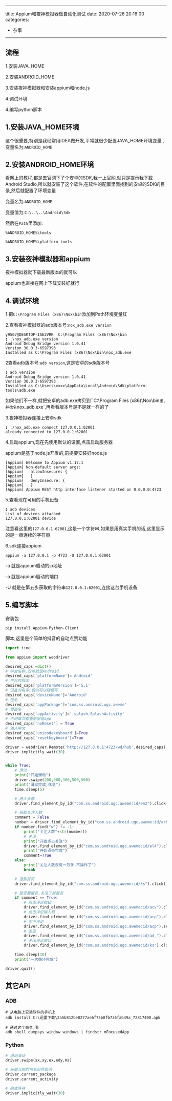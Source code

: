 
---
title: Appium和夜神模拟器做自动化测试
date: 2020-07-26 20:16:00
categories: 
- 杂事
---

## 流程

1.安装JAVA_HOME

2.安装ANDROID_HOME

3.安装夜神模拟器和安装appium和node.js

4.调试环境

4.编写python脚本

## 1.安装JAVA_HOME环境

这个很重要,特别是我经常用IDEA做开发,平常就很少配置JAVA_HOME环境变量,,变量名为:`ANDROID_HOME`

## 2.安装ANDROID_HOME环境

看网上的教程,都是去官网下了个安卓的SDK,我一上官网,就只是提示我下载Android Studio,所以就安装了这个软件,在软件的配置里面找到的安卓的SDK的目录,然后就配置了环境变量

变量名为:`ANDROID_HOME`

变量值为:`C:\..\..\Android\Sdk`

然后在`Path`里添加:

`%ANDROID_HOME%\tools`

`%ANDROID_HOME%\platform-tools`

## 3.安装夜神模拟器和appium

夜神模拟器就下载最新版本的就可以

appium也直接在网上下载安装好就行

## 4.调试环境

1.把`C:\Program Files (x86)\Nox\bin`添加到Path环境变量红

2.查看夜神模拟器的adb版本号:`nox_adb.exe version`

```shell
y9507@DESKTOP-IAE2VRK  C:\Program Files (x86)\Nox\bin
❯ .\nox_adb.exe version
Android Debug Bridge version 1.0.41
Version 30.0.3-6597393
Installed as C:\Program Files (x86)\Nox\bin\nox_adb.exe
```

2查看adb版本号:`adb version`,这是安卓的sdk版本号

```shell
❯ adb version
Android Debug Bridge version 1.0.41
Version 30.0.3-6597393
Installed as C:\Users\xxxx\AppData\Local\Android\Sdk\platform-tools\adb.exe
```

如果他们不一样,就把安卓的adb.exe拷贝到``C:\Program Files (x86)\Nox\bin`里,并改名`nox_adb.exe`,再看看版本号是不是就一样的了

3.夜神模拟器连接上安卓sdk

```shell
❯ ./nox_adb.exe connect 127.0.0.1:62001
already connected to 127.0.0.1:62001
```

4.启动appium,现在先使用默认的设置,点击启动服务器

appium是基于node.js开发的,前提要安装好node.js

```shell
[Appium] Welcome to Appium v1.17.1
[Appium] Non-default server args:
[Appium]   allowInsecure: {
[Appium]   }
[Appium]   denyInsecure: {
[Appium]   }
[Appium] Appium REST http interface listener started on 0.0.0.0:4723
```

5.查看现在可用的手机设备

```shell
❯ adb devices
List of devices attached
127.0.0.1:62001 device
```

注意看这里的`127.0.0.1:62001`,这是一个字符串,如果是用真实手机的话,这里显示的是一串连续的字符串

6.sdk连接appium

```shell
appium -a 127.0.0.1 -p 4723 -U 127.0.0.1:62001
```

-a 就是appium启动的ip地址

-a 就是appium启动的端口

-U 就是在第五步获取的字符串`127.0.0.1:62001`,连接这台手机设备

## 5.编写脚本

安装包

```shell
pip install Appium-Python-Client
```

脚本,这里是个简单的抖音的自动点赞功能

```python
import time

from appium import webdriver

desired_caps =dict()
# 平台名称,安卓就是Android
desired_caps['platformName']='Android'
# 平台的版本
desired_caps['platformVersion']='5.1'
# 设备的名字,貌似可以随便写
desired_caps['deviceName']='Android'
# 包名
desired_caps['appPackage']='com.ss.android.ugc.aweme'
# 界面名
desired_caps['appActivity']='.splash.SplashActivity'
# 不用每次都重新安装app
desired_caps['noReset'] = True
# 输入中文
desired_caps['unicodekeyboard']=True
desired_caps['resetkeyboard']=True

driver = webdriver.Remote('http://127.0.0.1:4723/wd/hub',desired_caps)
driver.implicitly_wait(30)


while True:
    # 滑动
    print("开始滑动")
    driver.swipe(200,900,300,500,500)
    print("滑动完成,休息")
    time.sleep(5)

    # 进入头像
    driver.find_element_by_id("com.ss.android.ugc.aweme:id/en2").click()

    # 获取关注人数
    comment = False
    number = driver.find_element_by_id("com.ss.android.ugc.aweme:id/arh").text
    if number.find("w") != -1:
        print("关注人数"+str(number))
        # 关注
        print("开始点击关注")
        driver.find_element_by_id("com.ss.android.ugc.aweme:id/el4").click()
        print("开始点击完成")
        comment=True
    else:
        print("关注人数没有一万多,不操作了")
        break

    # 退到首页
    driver.find_element_by_id("com.ss.android.ugc.aweme:id/ks").click()

    # 是否要留言,关注了就留言
    if comment == True:
        # 点击评论按钮
        driver.find_element_by_id("com.ss.android.ugc.aweme:id/acv").click()
        # 点击评论输入框
        driver.find_element_by_id("com.ss.android.ugc.aweme:id/acp").click()
        # 写下评论
        driver.find_element_by_id("com.ss.android.ugc.aweme:id/acp").send_keys("太棒了")
        # 发送
        driver.find_element_by_id("com.ss.android.ugc.aweme:id/ad_").click()
        # 关闭评论窗口
        driver.find_element_by_id("com.ss.android.ugc.aweme:id/ks").click()

    time.sleep(10)
    print("一次循环完成")

driver.quit()

```

## 其它APi

### ADB

```shell
# 从电脑上安装软件的手机上
adb install ‪C:\迅雷下载\2a5b812be8277ae6f75b0fb736fab49a_72817400.apk

# 通过这个命令,看
adb shell dumpsys window windows | findstr mFocusedApp
```

### Python

```python
# 滑动滑动
driver.swipe(sx,sy,ex,edy,ms)

# 获取当前的包名和界面明
driver.current_package
driver.current_activity

# 隐式等待
driver.implicitly_wait(30)
```





